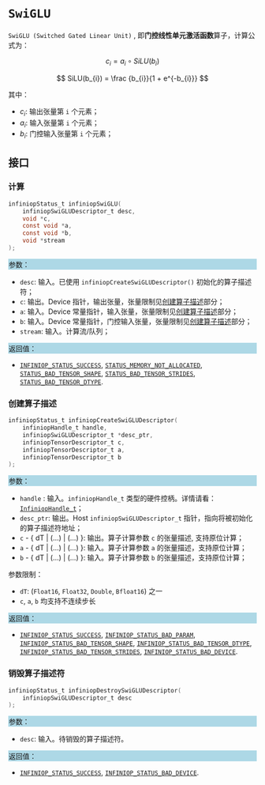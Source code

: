 
# `SwiGLU`

`SwiGLU (Switched Gated Linear Unit)` , 即**门控线性单元激活函数**算子，计算公式为：

$$
c_{i} = a_{i} \circ SiLU(b_{i})
$$

$$
SiLU(b_{i}) = \frac {b_{i}}{1 + e^{-b_{i}}}
$$

其中：

- $c_{i}$: 输出张量第 `i` 个元素；
- $a_{i}$: 输入张量第 `i` 个元素；
- $b_{i}$: 门控输入张量第 `i` 个元素；

## 接口

### 计算

```c
infiniopStatus_t infiniopSwiGLU(
    infiniopSwiGLUDescriptor_t desc,
    void *c,
    const void *a,
    const void *b,
    void *stream
);
```

<div style="background-color: lightblue; padding: 1px;"> 参数： </div>

- `desc`:
  输入。已使用 `infiniopCreateSwiGLUDescriptor()` 初始化的算子描述符；
- `c`:
  输出。Device 指针，输出张量，张量限制见[创建算子描述](#创建算子描述)部分；
- `a`:
  输入。Device 常量指针，输入张量，张量限制见[创建算子描述](#创建算子描述)部分；
- `b`:
  输入。Device 常量指针，门控输入张量，张量限制见[创建算子描述](#创建算子描述)部分；
- `stream`:
  输入。计算流/队列；

<div style="background-color: lightblue; padding: 1px;">  返回值：</div>

- [`INFINIOP_STATUS_SUCCESS`], [`STATUS_MEMORY_NOT_ALLOCATED`], [`STATUS_BAD_TENSOR_SHAPE`], [`STATUS_BAD_TENSOR_STRIDES`], [`STATUS_BAD_TENSOR_DTYPE`].

### 创建算子描述

```c
infiniopStatus_t infiniopCreateSwiGLUDescriptor(
    infiniopHandle_t handle,
    infiniopSwiGLUDescriptor_t *desc_ptr,
    infiniopTensorDescriptor_t c,
    infiniopTensorDescriptor_t a,
    infiniopTensorDescriptor_t b
);
```

<div style="background-color: lightblue; padding: 1px;"> 参数：</div>

- `handle`
 : 输入。`infiniopHandle_t` 类型的硬件控柄。详情请看：[`InfiniopHandle_t`]；
- `desc_ptr`:
  输出。Host `infiniopSwiGLUDescriptor_t` 指针，指向将被初始化的算子描述符地址；
- `c` - { dT | (...) | (...) }:
  输出。算子计算参数 `c` 的张量描述, 支持原位计算；
- `a` - { dT | (...) | (...) }:
  输入。算子计算参数 `a` 的张量描述，支持原位计算；
- `b` - { dT | (...) | (...) }:
  输入。算子计算参数 `b` 的张量描述，支持原位计算；

参数限制：

- `dT`:  (`Float16`, `Float32`, `Double`, `Bfloat16`) 之一
- `c`, `a`, `b` 均支持不连续步长

<div style="background-color: lightblue; padding: 1px;"> 返回值：</div>

- [`INFINIOP_STATUS_SUCCESS`], [`INFINIOP_STATUS_BAD_PARAM`],  [`INFINIOP_STATUS_BAD_TENSOR_SHAPE`], [`INFINIOP_STATUS_BAD_TENSOR_DTYPE`], [`INFINIOP_STATUS_BAD_TENSOR_STRIDES`], [`INFINIOP_STATUS_BAD_DEVICE`].

### 销毁算子描述符

```c
infiniopStatus_t infiniopDestroySwiGLUDescriptor(
    infiniopSwiGLUDescriptor_t desc
);
```

<div style="background-color: lightblue; padding: 1px;"> 参数： </div>

- `desc`:
  输入。待销毁的算子描述符。

<div style="background-color: lightblue; padding: 1px;"> 返回值： </div>

- [`INFINIOP_STATUS_SUCCESS`], [`INFINIOP_STATUS_BAD_DEVICE`].

[`InfiniopHandle_t`]: /

[`INFINIOP_STATUS_SUCCESS`]: /
[`INFINIOP_STATUS_BAD_PARAM`]: /
[`INFINIOP_STATUS_BAD_DEVICE`]: /
[`INFINIOP_STATUS_BAD_TENSOR_SHAPE`]: /
[`INFINIOP_STATUS_BAD_TENSOR_DTYPE`]: /
[`INFINIOP_STATUS_BAD_TENSOR_STRIDES`]: /
[`STATUS_MEMORY_NOT_ALLOCATED`]:/
[`STATUS_BAD_TENSOR_SHAPE`]:/
[`STATUS_BAD_TENSOR_STRIDES`]:/
[`STATUS_BAD_TENSOR_DTYPE`]:/
